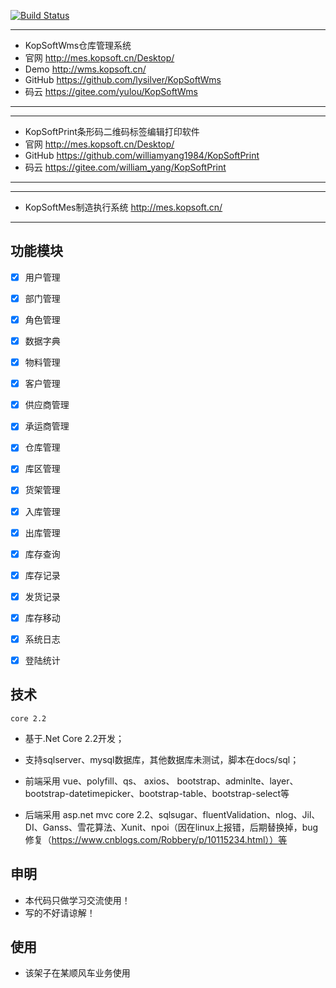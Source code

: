 [![Build Status](https://lysilver.visualstudio.com/kopsoftwms/_apis/build/status/lysilver.KopSoftWms?branchName=master)](https://lysilver.visualstudio.com/kopsoftwms/_build/latest?definitionId=3&branchName=master)

****
* KopSoftWms仓库管理系统
* 官网 http://mes.kopsoft.cn/Desktop/
* Demo http://wms.kopsoft.cn/
* GitHub https://github.com/lysilver/KopSoftWms
* 码云 https://gitee.com/yulou/KopSoftWms
****
****
* KopSoftPrint条形码二维码标签编辑打印软件 
* 官网 http://mes.kopsoft.cn/Desktop/
* GitHub https://github.com/williamyang1984/KopSoftPrint
* 码云 https://gitee.com/william_yang/KopSoftPrint
****
****
* KopSoftMes制造执行系统 http://mes.kopsoft.cn/
****

## 功能模块
- [x] 用户管理
- [x] 部门管理
- [x] 角色管理
- [x] 数据字典
- [x] 物料管理
- [x] 客户管理
- [x] 供应商管理
- [x] 承运商管理
- [x] 仓库管理
- [x] 库区管理
- [x] 货架管理
- [x] 入库管理
- [x] 出库管理
- [x] 库存查询
- [x] 库存记录
- [x] 发货记录
- [x] 库存移动
- [x] 系统日志
- [x] 登陆统计
  

## 技术
`core 2.2`

* 基于.Net Core 2.2开发；

* 支持sqlserver、mysql数据库，其他数据库未测试，脚本在docs/sql；

* 前端采用 vue、polyfill、qs、 axios、 bootstrap、adminlte、layer、bootstrap-datetimepicker、bootstrap-table、bootstrap-select等

* 后端采用 asp.net mvc core 2.2、sqlsugar、fluentValidation、nlog、Jil、DI、Ganss、雪花算法、Xunit、npoi（因在linux上报错，后期替换掉，bug修复（https://www.cnblogs.com/Robbery/p/10115234.html））等



## 申明
* 本代码只做学习交流使用！
* 写的不好请谅解！

## 使用
* 该架子在某顺风车业务使用

